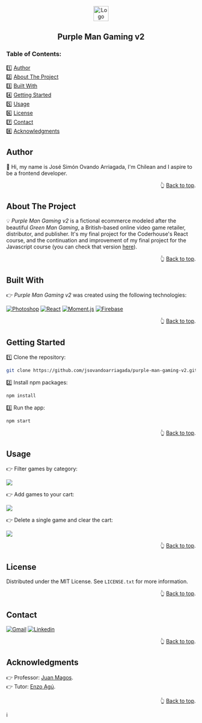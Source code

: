 <a name="readme-top"></a>

<!-- PROJECT LOGO -->
<div align="center">
  <a href="https://github.com/jsovandoarriagada/purple-man-gaming-v2">
    <img src="https://i.ibb.co/gWDVHGx/logo.png" alt="Logo" width="40" height="40">
  </a>
  <h2 align="center">Purple Man Gaming v2</h2>
</div>

<!-- TABLE OF CONTENTS -->
<h3>Table of Contents:</h3>

1️⃣ <a href="#author">Author</a>\
2️⃣ <a href="#about-the-project">About The Project</a>\
3️⃣ <a href="#built-with">Built With</a>\
4️⃣ <a href="#getting-started">Getting Started</a>\
5️⃣ <a href="#usage">Usage</a>\
6️⃣ <a href="#license">License</a>\
7️⃣ <a href="#contact">Contact</a>\
8️⃣ <a href="#acknowledgments">Acknowledgments</a>

<!-- AUTHOR -->
## Author

👋 Hi, my name is José Simón Ovando Arriagada, I'm Chilean and I aspire to be a frontend developer.

<p align="right">👆 <a href="#readme-top">Back to top</a>.</p>

<!-- ABOUT THE PROJECT -->
## About The Project

💡 <em>Purple Man Gaming v2</em> is a fictional ecommerce modeled after the beautiful <em>Green Man Gaming</em>, a British-based online video game retailer, distributor, and publisher. It's my final project for the Coderhouse's React course, and the continuation and improvement of my final project for the Javascript course (you can check that version <a href="https://jsovandoarriagada.github.io/purple-man-gaming/">here</a>).

<p align="right">👆 <a href="#readme-top">Back to top</a>.</p>

<!-- BUILT WITH -->
## Built With

👉 <em>Purple Man Gaming v2</em> was created using the following technologies:

[![Photoshop][Photoshop]][Photoshop-url] [![React][React]][React-url] [![Moment.js][Moment.js]][Moment.js-url] [![Firebase][Firebase]][Firebase-url]

<p align="right">👆 <a href="#readme-top">Back to top</a>.</p>

<!-- GETTING STARTED -->
## Getting Started

1️⃣ Clone the repository:
   ```sh
   git clone https://github.com/jsovandoarriagada/purple-man-gaming-v2.git
   ```
2️⃣ Install npm packages:
   ```sh
   npm install
   ```
3️⃣ Run the app:
   ```sh
   npm start
   ```

<p align="right">👆 <a href="#readme-top">Back to top</a>.</p>

<!-- USAGE -->
## Usage
<p>👉 Filter games by category:</p>
<p>
  <img src="https://i.ibb.co/BZ1kd9H/navigate.gif" />
</p>
<p>👉 Add games to your cart:</p>
<p>
  <img src="https://i.ibb.co/K0kttJC/add-to-cart.gif" />
</p>
<p>👉 Delete a single game and clear the cart:</p>
<p>
  <img src="https://i.ibb.co/p29h010/remove-and-clear.gif" />
</p>

<p align="right">👆 <a href="#readme-top">Back to top</a>.</p>

<!-- LICENSE -->
## License

Distributed under the MIT License. See `LICENSE.txt` for more information.

<p align="right">👆 <a href="#readme-top">Back to top</a>.</p>

<!-- CONTACT -->
## Contact

[![Gmail][Gmail]][Gmail-url] [![Linkedin][Linkedin]][Linkedin-url] 

<p align="right">👆 <a href="#readme-top">Back to top</a>.</p>

<!-- ACKNOWLEDGMENTS -->
## Acknowledgments

👉 Professor: <a href="https://github.com/JuanMagos">Juan Magos</a>.\
👉 Tutor: <a href="https://github.com/enzo-agu">Enzo Agú</a>.

<p align="right">👆 <a href="#readme-top">Back to top</a>.</p>

<!-- MARKDOWN LINKS & IMAGES -->i
[React]: https://img.shields.io/badge/React-20232A?style=for-the-badge&logo=react&logoColor=white
[React-url]: https://reactjs.org/
[Firebase]: https://img.shields.io/badge/Firebase-039BE5?style=for-the-badge&logo=Firebase&logoColor=white
[Firebase-url]: https://firebase.google.com/
[Photoshop]: https://img.shields.io/badge/photoshop-001e36?style=for-the-badge&logo=adobe%20photoshop&logoColor=white
[Photoshop-url]: https://www.adobe.com/products/photoshop.html
[Moment.js]: https://img.shields.io/badge/Moment.js-red?style=for-the-badge&logo=Clockify&logoColor=white
[Moment.js-url]: https://momentjs.com/
[Gmail]: https://img.shields.io/badge/Gmail-D14836?style=for-the-badge&logo=gmail&logoColor=white
[Gmail-url]: jsovandoarriagada@gmail.com
[Linkedin]: https://img.shields.io/badge/linkedin-%230077B5.svg?style=for-the-badge&logo=linkedin&logoColor=white
[Linkedin-url]: https://www.linkedin.com/in/jsovandoarriagada/




